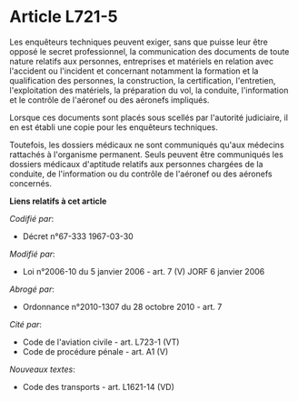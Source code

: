 # Article L721-5

Les enquêteurs techniques peuvent exiger, sans que puisse leur être opposé le secret professionnel, la communication des
documents de toute nature relatifs aux personnes, entreprises et matériels en relation avec l'accident ou l'incident et
concernant notamment la formation et la qualification des personnes, la construction, la certification, l'entretien,
l'exploitation des matériels, la préparation du vol, la conduite, l'information et le contrôle de l'aéronef ou des aéronefs
impliqués.

Lorsque ces documents sont placés sous scellés par l'autorité judiciaire, il en est établi une copie pour les enquêteurs
techniques.

Toutefois, les dossiers médicaux ne sont communiqués qu'aux médecins rattachés à l'organisme permanent. Seuls peuvent être
communiqués les dossiers médicaux d'aptitude relatifs aux personnes chargées de la conduite, de l'information ou du contrôle
de l'aéronef ou des aéronefs concernés.

**Liens relatifs à cet article**

_Codifié par_:

  - Décret n°67-333 1967-03-30

_Modifié par_:

  - Loi n°2006-10 du 5 janvier 2006 - art. 7 (V) JORF 6 janvier 2006

_Abrogé par_:

  - Ordonnance n°2010-1307 du 28 octobre 2010 - art. 7

_Cité par_:

  - Code de l'aviation civile - art. L723-1 (VT)
  - Code de procédure pénale - art. A1 (V)

_Nouveaux textes_:

  - Code des transports - art. L1621-14 (VD)
